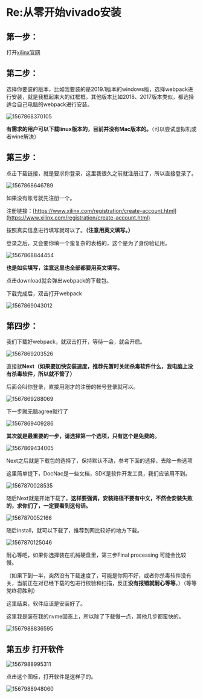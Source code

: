 # Re:从零开始vivado安装

## 第一步：
打开[xilinx官网](https://www.xilinx.com/support/download/index.html/content/xilinx/en/downloadNav/vivado-design-tools/2019-1.html)

## 第二步：

选择你要装的版本，比如我要装的是2019.1版本的windows版，选择webpack进行安装，就是我框起来大的红框框。其他版本比如2018、2017版本类似，都选择适合自己电脑的webpack进行安装。

![1567868370105](readme.assets/1567868370105.png)

**有需求的用户可以下载linux版本的，目前并没有Mac版本的。**（可以尝试虚拟机或者wine解决）

## 第三步：

点击下载链接，就是要求你登录，这里我很久之前就注册过了，所以直接登录了。

![1567868646789](readme.assets/1567868646789.png)

如果没有账号就先注册一个。

注册链接：[https://www.xilinx.com/registration/create-account.html](https://www.xilinx.com/registration/create-account.html)

按照真实信息进行填写就可以了。**（注意用英文填写。）**

登录之后，又会要你填一个蛮复杂的表格的，这个是为了身份验证用。

![1567868844454](readme.assets/1567868844454.png)



**也是如实填写，注意这里也全部都要用英文填写。**

点击download就会弹出webpack的下载包。

下载完成后，双击打开webpack

![1567869043012](readme.assets/1567869043012.png)

##	第四步：

我们下载好webpack，就双击打开，等待一会，就会开启。

![1567869203526](readme.assets/1567869203526.png)

直接就**Next（如果要加快安装速度，推荐先暂时关闭杀毒软件什么，我电脑上没有杀毒软件，所以就不管了）**

后面会叫你登录，直接用刚才的注册的帐号登录就可以。

![1567869288069](readme.assets/1567869288069.png)

下一步就无脑agree就行了

![1567869409286](readme.assets/1567869409286.png)

**其次就是最重要的一步，请选择第一个选项，只有这个是免费的。**

![1567869434005](readme.assets/1567869434005.png)

Next之后就是下载包的选择了，保持默认不动，参考下面的选择，去除一些选项

这里简单提下，DocNac是一些文档，SDK是软件开发工具，我们应该用不到。

![1567870028535](readme.assets/1567870028535.png)

随后Next就是开始下载了。**这样要强调，安装路径不要有中文，不然会安装失败的，求你们了，一定要看到这句话。**

![1567870052166](readme.assets/1567870052166.png)

随后install，就可以下载了，推荐到网比较好的地方下载。


![1567870125046](readme.assets/1567870125046.png)


耐心等吧，如果你选择装在机械硬盘里，第三步Final processing 可能会比较慢。

（如果下到一半，突然没有下载速度了，可能是你网不好，或者你杀毒软件没有关，当前正在对已经下载的包进行校验和扫描，反正**没有报错就耐心等等**。）（等等党终将胜利）

这里结束，软件应该是安装好了。

这里我是装在我的nvme固态上，所以除了下载慢一点，其他几步都蛮快的。

![1567988836595](readme.assets/1567988836595.png)

## 第五步 打开软件

![1567988995311](readme.assets/1567988995311.png)

点击这个图标，打开软件是这样子的。

![1567988948060](readme.assets/1567988948060.png)